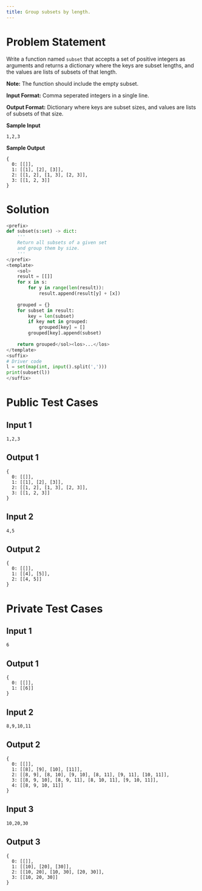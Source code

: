 ```yaml
---
title: Group subsets by length.
---
```


# Problem Statement

Write a function named `subset` that accepts a set of positive integers as arguments and returns a
dictionary where the keys are subset lengths, and the values are lists of subsets of that length.

**Note:** The function should include the empty subset.

**Input Format:** Comma seperated integers in a single line.  

**Output Format:** Dictionary where keys are subset sizes, and values are lists of subsets of that size.

**Sample Input**
```
1,2,3
```
**Sample Output**
```
{
  0: [[]],
  1: [[1], [2], [3]],
  2: [[1, 2], [1, 3], [2, 3]],
  3: [[1, 2, 3]]
}
```

# Solution
```py test.py -r 'python test.py' 
<prefix>
def subset(s:set) -> dict:
    '''
    Return all subsets of a given set
    and group them by size.
    '''
</prefix>
<template>
    <sol>
    result = [[]]
    for x in s:
        for y in range(len(result)):
            result.append(result[y] + [x])
    
    grouped = {}
    for subset in result:
        key = len(subset)
        if key not in grouped:
            grouped[key] = []
        grouped[key].append(subset)
    
    return grouped</sol><los>...</los>
</template>
<suffix>
# Driver code
l = set(map(int, input().split(',')))
print(subset(l))
</suffix>
```

# Public Test Cases

## Input 1

```
1,2,3
```

## Output 1 

```
{
  0: [[]],
  1: [[1], [2], [3]],
  2: [[1, 2], [1, 3], [2, 3]],
  3: [[1, 2, 3]]
}
```


## Input 2

```
4,5
```

## Output 2

```
{
  0: [[]],
  1: [[4], [5]],
  2: [[4, 5]]
}
```


# Private Test Cases

## Input 1

```
6
```

## Output 1

```
{
  0: [[]],
  1: [[6]]
}
```

## Input 2

```
8,9,10,11
```

## Output 2

```
{
  0: [[]],
  1: [[8], [9], [10], [11]],
  2: [[8, 9], [8, 10], [9, 10], [8, 11], [9, 11], [10, 11]],
  3: [[8, 9, 10], [8, 9, 11], [8, 10, 11], [9, 10, 11]],
  4: [[8, 9, 10, 11]]
}
```

## Input 3

```
10,20,30
```

## Output 3

```
{
  0: [[]],
  1: [[10], [20], [30]],
  2: [[10, 20], [10, 30], [20, 30]],
  3: [[10, 20, 30]]
}
```
